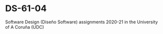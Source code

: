 # DS-61-04
Software Design (Diseño Software) assignments 2020-21 in the University of A Coruña (UDC)
